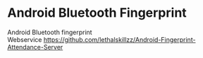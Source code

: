 # Android Bluetooth Fingerprint
Android Bluetooth fingerprint<br>
Webservice https://github.com/lethalskillzz/Android-Fingerprint-Attendance-Server


[//]: # (## Screenshots<br><br>)  

[//]: # (<p align="center">)
 [//]: # (<img src="/screen/Screenshot_2016-09-19-08-44-07.png" width="30%">)
 [//]: # (<img src="/screen/Screenshot_2016-09-19-08-44-15.png" width="30%">)
 [//]: # (<img src="/screen/Screenshot_2016-09-19-08-46-45.png" width="30%">)
 [//]: # (<img src="/screen/Screenshot_2016-09-19-08-47-16.png" width="30%">)
 [//]: # (<img src="/screen/Screenshot_2016-09-19-08-47-45.png" width="30%">)
[//]: # (</p>)

   
